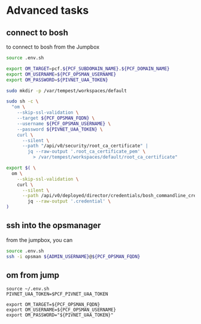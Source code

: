 # Advanced tasks

## connect to bosh

to connect to bosh from the Jumpbox

```bash
source .env.sh

export OM_TARGET=pcf.${PCF_SUBDOMAIN_NAME}.${PCF_DOMAIN_NAME}
export OM_USERNAME=${PCF_OPSMAN_USERNAME}
export OM_PASSWORD=${PIVNET_UAA_TOKEN}

sudo mkdir -p /var/tempest/workspaces/default

sudo sh -c \
  "om \
    --skip-ssl-validation \
    --target ${PCF_OPSMAN_FQDN} \
    --username ${PCF_OPSMAN_USERNAME} \
    --password ${PIVNET_UAA_TOKEN} \
    curl \
      --silent \
      --path "/api/v0/security/root_ca_certificate" |
        jq --raw-output '.root_ca_certificate_pem' \
          > /var/tempest/workspaces/default/root_ca_certificate"

export $( \
  om \
    --skip-ssl-validation \
    curl \
      --silent \
      --path /api/v0/deployed/director/credentials/bosh_commandline_credentials | \
        jq --raw-output '.credential' \
)


```

## ssh into the opsmanager

from the jumpbox, you can  

```bash
source .env.sh
ssh -i opsman ${ADMIN_USERNAME}@${PCF_OPSMAN_FQDN}
```


## om from jump

```
source ~/.env.sh
PIVNET_UAA_TOKEN=$PCF_PIVNET_UAA_TOKEN

export OM_TARGET=${PCF_OPSMAN_FQDN}
export OM_USERNAME=${PCF_OPSMAN_USERNAME}
export OM_PASSWORD="${PIVNET_UAA_TOKEN}"
```

